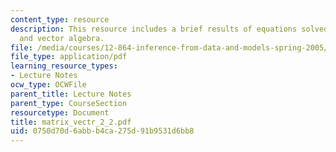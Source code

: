 ```yaml
---
content_type: resource
description: This resource includes a brief results of equations solved using matrix
  and vector algebra.
file: /media/courses/12-864-inference-from-data-and-models-spring-2005/0750d70d6abbb4ca275d91b9531d6bb8_matrix_vectr_2_2.pdf
file_type: application/pdf
learning_resource_types:
- Lecture Notes
ocw_type: OCWFile
parent_title: Lecture Notes
parent_type: CourseSection
resourcetype: Document
title: matrix_vectr_2_2.pdf
uid: 0750d70d-6abb-b4ca-275d-91b9531d6bb8
---
```

